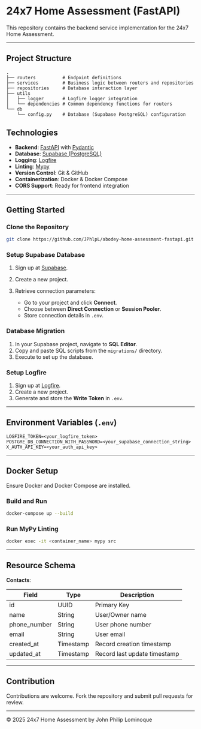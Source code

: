 # 24x7 Home Assessment (FastAPI)

This repository contains the backend service implementation for the 24x7 Home Assessment.

---

## Project Structure

```
.
├── routers          # Endpoint definitions
├── services         # Business logic between routers and repositories
├── repositories     # Database interaction layer
├── utils
│   ├── logger       # Logfire logger integration
│   └── dependencies # Common dependency functions for routers
└── db
    └── config.py    # Database (Supabase PostgreSQL) configuration
```

## Technologies

* **Backend**: [FastAPI](https://fastapi.tiangolo.com/) with [Pydantic](https://docs.pydantic.dev/)
* **Database**: [Supabase (PostgreSQL)](https://supabase.com)
* **Logging**: [Logfire](https://logfire.us.pydantic.dev/)
* **Linting**: [Mypy](https://mypy-lang.org/)
* **Version Control**: Git & GitHub
* **Containerization**: Docker & Docker Compose
* **CORS Support**: Ready for frontend integration

---

## Getting Started

### Clone the Repository

```bash
git clone https://github.com/JPhlpL/abodey-home-assessment-fastapi.git
```

### Setup Supabase Database

1. Sign up at [Supabase](https://supabase.com/).
2. Create a new project.
3. Retrieve connection parameters:

   * Go to your project and click **Connect**.
   * Choose between **Direct Connection** or **Session Pooler**.
   * Store connection details in `.env`.

### Database Migration

1. In your Supabase project, navigate to **SQL Editor**.
2. Copy and paste SQL scripts from the `migrations/` directory.
3. Execute to set up the database.

### Setup Logfire

1. Sign up at [Logfire](https://logfire.us.pydantic.dev/).
2. Create a new project.
3. Generate and store the **Write Token** in `.env`.

---

## Environment Variables (`.env`)

```dotenv
LOGFIRE_TOKEN=<your_logfire_token>
POSTGRE_DB_CONNECTION_WITH_PASSWORD=<your_supabase_connection_string>
X_AUTH_API_KEY=<your_auth_api_key>
```

---

## Docker Setup

Ensure Docker and Docker Compose are installed.

### Build and Run

```bash
docker-compose up --build
```

### Run MyPy Linting

```bash
docker exec -it <container_name> mypy src
```

---

## Resource Schema

**Contacts**:

| Field         | Type      | Description                  |
| ------------- | --------- | ---------------------------- |
| id            | UUID      | Primary Key                  |
| name          | String    | User/Owner name              |
| phone\_number | String    | User phone number            |
| email         | String    | User email                   |
| created\_at   | Timestamp | Record creation timestamp    |
| updated\_at   | Timestamp | Record last update timestamp |

---

## Contribution

Contributions are welcome. Fork the repository and submit pull requests for review.

---

© 2025 24x7 Home Assessment by John Philip Lominoque
